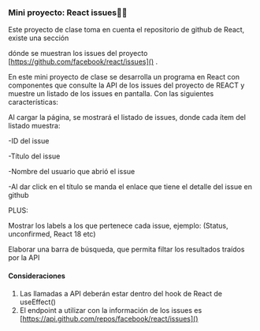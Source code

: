 ### Mini proyecto: React issues👩‍💻


Este proyecto de clase toma en cuenta el repositorio de github de React, existe una sección

 dónde se muestran los issues del proyecto [https://github.com/facebook/react/issues]() .

En este mini proyecto de clase se desarrolla un programa en React con componentes que consulte la API de los issues del proyecto de REACT y muestre un listado de los issues en pantalla. Con las siguientes características:

Al cargar la página, se mostrará el listado de issues, donde cada ítem del listado muestra:

-ID del issue

-Título del issue

-Nombre del usuario que abrió el issue

-Al dar click en el título se manda el enlace que tiene el detalle del issue en github

PLUS:

Mostrar los labels a los que pertenece cada issue, ejemplo: (Status, unconfirmed, React 18 etc)

Elaborar una barra de búsqueda, que permita filtar los resultados traídos por la API


#### Consideraciones

1. Las llamadas a API deberán estar dentro del hook de React de useEffect()
2. El endpoint a utilizar con la información de los issues es [https://api.github.com/repos/facebook/react/issues]()
